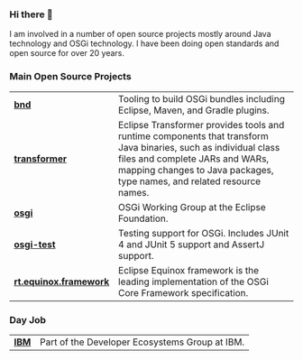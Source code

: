 <!--
**bjhargrave/bjhargrave** is a ✨ _special_ ✨ repository because its `README.md` (this file) appears on your GitHub profile.
-->
### Hi there 👋

I am involved in a number of open source projects mostly around Java technology and OSGi technology. I have been doing open standards and open source for over 20 years.

### Main Open Source Projects

| | |
| --- | --- |
| **[bnd](https://github.com/bndtools/bnd)** | Tooling to build OSGi bundles including Eclipse, Maven, and Gradle plugins. |
| **[transformer](https://github.com/eclipse/transformer)** | Eclipse Transformer provides tools and runtime components that transform Java binaries, such as individual class files and complete JARs and WARs, mapping changes to Java packages, type names, and related resource names. |
| **[osgi](https://github.com/osgi)** | OSGi Working Group at the Eclipse Foundation. |
| **[osgi-test](https://github.com/osgi/osgi-test)** | Testing support for OSGi. Includes JUnit 4 and JUnit 5 support and AssertJ support. |
| **[rt.equinox.framework](https://github.com/eclipse/rt.equinox.framework)** | Eclipse Equinox framework is the leading implementation of the OSGi Core Framework specification. |

### Day Job

| | |
| --- | --- |
| **[IBM](https://www.ibm.com/opensource/)** | Part of the Developer Ecosystems Group at IBM. |
